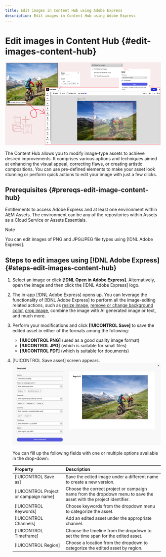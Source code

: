 ```yaml
---
title: Edit images in Content Hub using Adobe Express
description: Edit images in Content Hub using Adobe Express
---
```

# Edit images in Content Hub {#edit-images-content-hub}

![Edit images in Content Hub using Adobe Express](assets/edit-image-2.png)

The Content Hub allows you to modify image-type assets to achieve desired improvements. It comprises various options and techniques aimed at enhancing the visual appeal, correcting flaws, or creating artistic compositions. You can use pre-defined elements to make your asset look stunning or perform quick actions to edit your image with just a few clicks.

## Prerequisites {#prereqs-edit-image-content-hub}

Entitlements to access Adobe Express and at least one environment within AEM Assets. The environment can be any of the repositories within Assets as a Cloud Service or Assets Essentials.

>[!NOTE]
>
>You can edit images of PNG and JPG/JPEG file types using [!DNL Adobe Express].

## Steps to edit images using [!DNL Adobe Express] {#steps-edit-images-content-hub}

1. Select an image or click **[!DNL Open in Adobe Express]**. Alternatively, open the image and then click the [!DNL Adobe Express] logo.

1. The in-app [!DNL Adobe Express] opens up.
    You can leverage the functionality of [!DNL Adobe Express] to perform all the image-editing related actions, such as [resize image](https://helpx.adobe.com/in/express/using/resize-image.html), [remove or change background color](https://helpx.adobe.com/in/express/using/remove-background.html), [crop image](https://helpx.adobe.com/in/express/using/crop-image.html), combine the image with AI generated image or text, and much more.

1. Perform your modifications and click **[!UICONTROL Save]** to save the edited asset in either of the formats among the following:
    
    * **[!UICONTROL PNG]** (used as a good quality image format)
    * **[!UICONTROL JPG]** (which is suitable for small files)
    * **[!UICONTROL PDF]** (which is suitable for documents)

1. [!UICONTROL Save asset] screen appears.
   ![Save image with Adobe Express](assets/adobe-express-saveas.png)

   You can fill up the following fields with one or multiple options available in the drop-down:

    | Property | Description |
    |------|----------|
    | [!UICONTROL Save as] | Save the edited image under a different name to create a new version. |
    | [!UICONTROL Project or campaign name] | Choose the correct project or campaign name from the dropdown menu to save the asset with the project identifier. |
    | [!UICONTROL Keywords] | Choose keywords from the dropdown menu to categorize the asset. |
    | [!UICONTROL Channels] | Add an edited asset under the appropriate channel. |
    | [!UICONTROL Timeframe] | Choose the timeline from the dropdown to set the time span for the edited asset. |
    | [!UICONTROL Region] | Choose a location from the dropdown to categorize the edited asset by region. |
